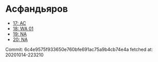 # Асфандьяров
- [17: AC](17.md)
- [18: WA 01](18.md)
- [19: NA](19.md)
- [20: NA](20.md)

Commit: 6c4e9575f933650e760bfe691ac75a9b4cb74e4a
 fetched at: 20201014-223210
